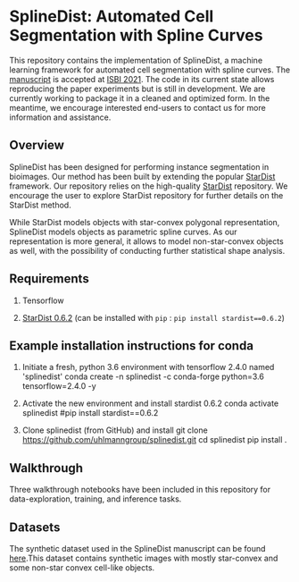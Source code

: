 
# SplineDist: Automated Cell Segmentation with Spline Curves 

This repository contains the implementation of SplineDist, a machine learning framework for automated cell segmentation with spline curves.  The [manuscript](https://www.biorxiv.org/content/10.1101/2020.10.27.357640v1) is accepted at [ISBI 2021](https://biomedicalimaging.org/2021/). The code in its current state allows reproducing the paper experiments but is still in development. We are currently working to package it in a cleaned and optimized form. In the meantime, we encourage interested end-users to contact us for more information and assistance.


## Overview
SplineDist has been designed for performing instance segmentation in bioimages. Our method has been built by extending the popular [StarDist](https://arxiv.org/abs/1806.03535) framework. Our repository relies on the high-quality [StarDist](https://github.com/mpicbg-csbd/stardist) repository.  We encourage the user to explore StarDist repository for further details on the StarDist method.

While StarDist models objects with star-convex polygonal representation, SplineDist models objects as parametric spline curves. As our representation is more general, it allows to model non-star-convex objects as well, with the possibility of conducting further statistical shape analysis.


## Requirements 

1. Tensorflow

2. [StarDist 0.6.2](https://github.com/mpicbg-csbd/stardist) (can be installed with `pip` : `pip install stardist==0.6.2`)

## Example installation instructions for conda 
1. Initiate a fresh, python 3.6 environment with tensorflow 2.4.0 named 'splinedist'
    conda create -n splinedist -c conda-forge python=3.6 tensorflow=2.4.0 -y

2. Activate the new environment and install stardist 0.6.2
    conda activate splinedist
    #pip install stardist==0.6.2

3. Clone splinedist (from GitHub) and install
    git clone https://github.com/uhlmanngroup/splinedist.git
    cd splinedist
    pip install .

## Walkthrough

Three walkthrough notebooks have been included in this repository for data-exploration, training, and inference tasks.


## Datasets

The synthetic dataset used in the SplineDist manuscript can be found [here](https://osf.io/z89pq/).This dataset contains synthetic images with mostly star-convex and some non-star convex cell-like objects. 
